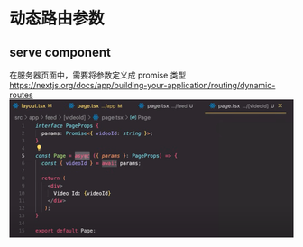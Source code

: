 # 动态路由参数

## serve component

在服务器页面中，需要将参数定义成 promise 类型
https://nextjs.org/docs/app/building-your-application/routing/dynamic-routes
![alt text](99_screenshot/params_serve.png)
